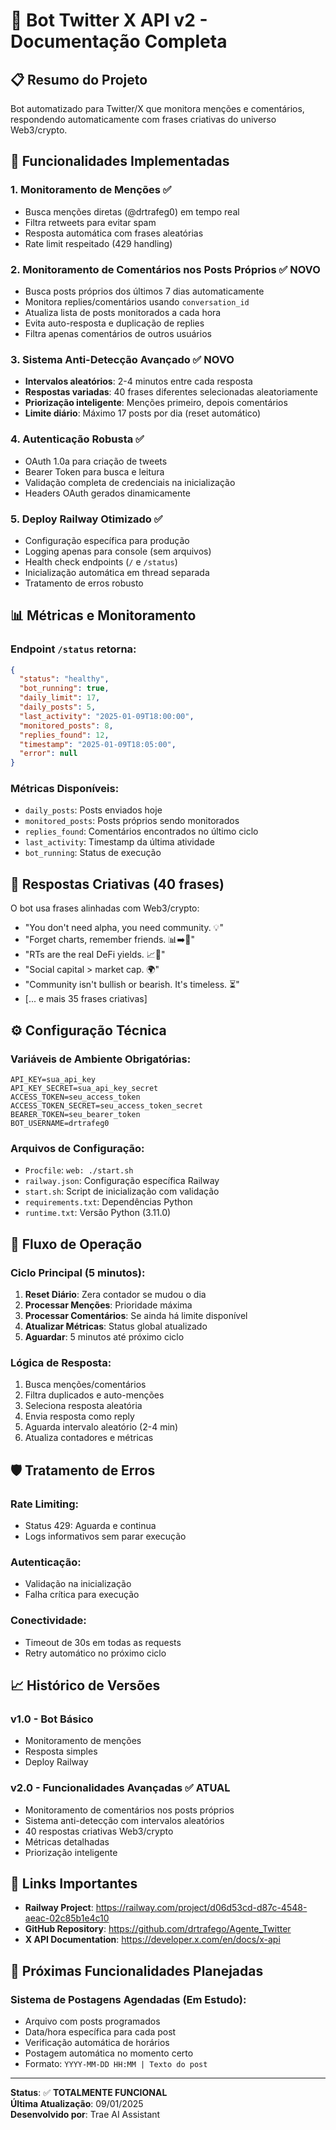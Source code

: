 # 🤖 Bot Twitter X API v2 - Documentação Completa

## 📋 Resumo do Projeto
Bot automatizado para Twitter/X que monitora menções e comentários, respondendo automaticamente com frases criativas do universo Web3/crypto.

## 🚀 Funcionalidades Implementadas

### 1. **Monitoramento de Menções** ✅
- Busca menções diretas (@drtrafeg0) em tempo real
- Filtra retweets para evitar spam
- Resposta automática com frases aleatórias
- Rate limit respeitado (429 handling)

### 2. **Monitoramento de Comentários nos Posts Próprios** ✅ **NOVO**
- Busca posts próprios dos últimos 7 dias automaticamente
- Monitora replies/comentários usando `conversation_id`
- Atualiza lista de posts monitorados a cada hora
- Evita auto-resposta e duplicação de replies
- Filtra apenas comentários de outros usuários

### 3. **Sistema Anti-Detecção Avançado** ✅ **NOVO**
- **Intervalos aleatórios**: 2-4 minutos entre cada resposta
- **Respostas variadas**: 40 frases diferentes selecionadas aleatoriamente
- **Priorização inteligente**: Menções primeiro, depois comentários
- **Limite diário**: Máximo 17 posts por dia (reset automático)

### 4. **Autenticação Robusta** ✅
- OAuth 1.0a para criação de tweets
- Bearer Token para busca e leitura
- Validação completa de credenciais na inicialização
- Headers OAuth gerados dinamicamente

### 5. **Deploy Railway Otimizado** ✅
- Configuração específica para produção
- Logging apenas para console (sem arquivos)
- Health check endpoints (`/` e `/status`)
- Inicialização automática em thread separada
- Tratamento de erros robusto

## 📊 Métricas e Monitoramento

### Endpoint `/status` retorna:
```json
{
  "status": "healthy",
  "bot_running": true,
  "daily_limit": 17,
  "daily_posts": 5,
  "last_activity": "2025-01-09T18:00:00",
  "monitored_posts": 8,
  "replies_found": 12,
  "timestamp": "2025-01-09T18:05:00",
  "error": null
}
```

### Métricas Disponíveis:
- `daily_posts`: Posts enviados hoje
- `monitored_posts`: Posts próprios sendo monitorados
- `replies_found`: Comentários encontrados no último ciclo
- `last_activity`: Timestamp da última atividade
- `bot_running`: Status de execução

## 🎯 Respostas Criativas (40 frases)

O bot usa frases alinhadas com Web3/crypto:
- "You don't need alpha, you need community. 💡"
- "Forget charts, remember friends. 📊➡️👯"
- "RTs are the real DeFi yields. 📈🔁"
- "Social capital > market cap. 🌍"
- "Community isn't bullish or bearish. It's timeless. ⏳"
- [... e mais 35 frases criativas]

## ⚙️ Configuração Técnica

### Variáveis de Ambiente Obrigatórias:
```
API_KEY=sua_api_key
API_KEY_SECRET=sua_api_key_secret
ACCESS_TOKEN=seu_access_token
ACCESS_TOKEN_SECRET=seu_access_token_secret
BEARER_TOKEN=seu_bearer_token
BOT_USERNAME=drtrafeg0
```

### Arquivos de Configuração:
- `Procfile`: `web: ./start.sh`
- `railway.json`: Configuração específica Railway
- `start.sh`: Script de inicialização com validação
- `requirements.txt`: Dependências Python
- `runtime.txt`: Versão Python (3.11.0)

## 🔄 Fluxo de Operação

### Ciclo Principal (5 minutos):
1. **Reset Diário**: Zera contador se mudou o dia
2. **Processar Menções**: Prioridade máxima
3. **Processar Comentários**: Se ainda há limite disponível
4. **Atualizar Métricas**: Status global atualizado
5. **Aguardar**: 5 minutos até próximo ciclo

### Lógica de Resposta:
1. Busca menções/comentários
2. Filtra duplicados e auto-menções
3. Seleciona resposta aleatória
4. Envia resposta como reply
5. Aguarda intervalo aleatório (2-4 min)
6. Atualiza contadores e métricas

## 🛡️ Tratamento de Erros

### Rate Limiting:
- Status 429: Aguarda e continua
- Logs informativos sem parar execução

### Autenticação:
- Validação na inicialização
- Falha crítica para execução

### Conectividade:
- Timeout de 30s em todas as requests
- Retry automático no próximo ciclo

## 📈 Histórico de Versões

### v1.0 - Bot Básico
- Monitoramento de menções
- Resposta simples
- Deploy Railway

### v2.0 - Funcionalidades Avançadas ✅ **ATUAL**
- Monitoramento de comentários nos posts próprios
- Sistema anti-detecção com intervalos aleatórios
- 40 respostas criativas Web3/crypto
- Métricas detalhadas
- Priorização inteligente

## 🔗 Links Importantes

- **Railway Project**: https://railway.com/project/d06d53cd-d87c-4548-aeac-02c85b1e4c10
- **GitHub Repository**: https://github.com/drtrafego/Agente_Twitter
- **X API Documentation**: https://developer.x.com/en/docs/x-api

## 🎯 Próximas Funcionalidades Planejadas

### Sistema de Postagens Agendadas (Em Estudo):
- Arquivo com posts programados
- Data/hora específica para cada post
- Verificação automática de horários
- Postagem automática no momento certo
- Formato: `YYYY-MM-DD HH:MM | Texto do post`

---

**Status**: ✅ **TOTALMENTE FUNCIONAL**  
**Última Atualização**: 09/01/2025  
**Desenvolvido por**: Trae AI Assistant